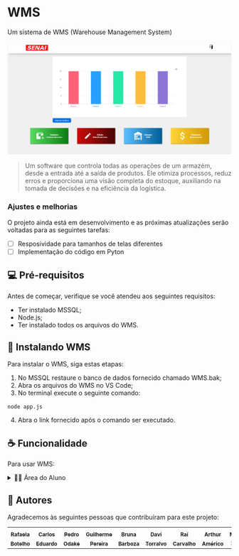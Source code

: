 # WMS
Um sistema de WMS (Warehouse Management System)

<img src="WMS-1.png" alt="Exemplo imagem">

> Um software que controla todas as operações de um armazém, desde a entrada até a saída de produtos. Ele otimiza processos, reduz erros e proporciona uma visão completa do estoque, auxiliando na tomada de decisões e na eficiência da logística.

### Ajustes e melhorias

O projeto ainda está em desenvolvimento e as próximas atualizações serão voltadas para as seguintes tarefas:

- [ ] Resposividade para tamanhos de telas diferentes
- [ ] Implementação do código em Pyton

## 💻 Pré-requisitos

Antes de começar, verifique se você atendeu aos seguintes requisitos:

- Ter instalado MSSQL;
- Node.js;
- Ter instalado todos os arquivos do WMS.

## 🚀 Instalando WMS

Para instalar o WMS, siga estas etapas:

1. No MSSQL restaure o banco de dados fornecido chamado WMS.bak;
2. Abra os arquivos do WMS no VS Code;
3. No terminal execute o seguinte comando:
```
node app.js
```
4. Abra o link fornecido após o comando ser executado.

## ☕ Funcionalidade

Para usar WMS:

<details>
  <summary> 🧑‍🎓 Área do Aluno</summary>

  <br>

   **📂 CADASTRO:**
   - Permite o cadastro de novos produtos no banco de dados através de um formulário simples e intuitivo.

  <br>

   **📝 EDIÇÃO:**
   - Possibilita a alteração das informações de produtos já cadastrados, mantendo seu estoque sempre atualizado.
   - Oferece a opção de excluir produtos, com uma camada de segurança extra: a necessidade da senha do professor para realizar essa ação.

 <br>

   **📊 ESTOQUE:**
   - Permite visualizar informações específicas dos produtos cadastrados, facilitando o acompanhamento do estoque.

  <br>
   
   **💰 FINANCEIRO:**
   <br>
    - Permite cadastrar entradas e saídas de produtos.
    <br>
    - Possibilita a visualização dos saldos, proporcionando controle financeiro do estoque.

</details>

## 🤝 Autores

Agradecemos às seguintes pessoas que contribuíram para este projeto:

<table>
  <tr>
    <td align="center">
      <a href="https://github.com/bruxa61">
        <sub>
          <b>Rafaela Botelho</b>
        </sub>
      </a>
    </td>
    <td align="center">
      <a href="https://github.com/cDorth">
        <sub>
          <b>Carlos Eduardo</b>
        </sub>
      </a>
    </td>
    <td align="center">
      <a href="https://github.com/pe-odake">
        <sub>
          <b>Pedro Odake</b>
        </sub>
      </a>
    </td>
    <td align="center">
      <a href="https://github.com/gprsilva">
        <sub>
          <b>Guilherme Pereira</b>
        </sub>
      </a>
    </td>
    <td align="center">
      <a href="https://github.com/brubsb">
        <sub>
          <b>Bruna Barboza</b>
        </sub>
      </a>
    </td>
    <td align="center">
      <a href="https://github.com/DaviTorralvo">
        <sub>
          <b>Davi Torralvo</b>
        </sub>
      </a>
    </td>
    <td align="center">
      <a href="https://github.com/Rai123100">
        <sub>
          <b>Raí Carvalho</b>
        </sub>
      </a>
    </td>
    <td align="center">
      <a href="https://github.com/intentdoor">
        <sub>
          <b>Arthur Américo</b>
        </sub>
      </a>
    </td>
    <td align="center">
      <a href="https://github.com/vicenteruedamatheus">
        <sub>
          <b>Matheus Vicente</b>
        </sub>
      </a>
    </td>
  </tr>
</table>
